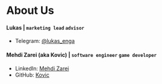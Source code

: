 # About Us



#### Lukas | `marketing lead` `advisor`

* Telegram: [@lukas\_enga](https://t.me/lukas\_enga)

#### Mehdi Zarei (aka Kovic) | `software engineer` `game developer`

* LinkedIn: [Mehdi Zarei](https://www.linkedin.com/in/mehdi-zarei/)
* GitHub: [Kovic](https://github.com/Mehdikovic)
